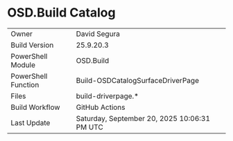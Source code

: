 ﻿# OSD.Build Catalog

| | |
|-|-|
| Owner | David Segura |
| Build Version | 25.9.20.3 |
| PowerShell Module | OSD.Build |
| PowerShell Function | Build-OSDCatalogSurfaceDriverPage |
| Files | build-driverpage.* |
| Build Workflow | GitHub Actions |
| Last Update | Saturday, September 20, 2025 10:06:31 PM UTC |
